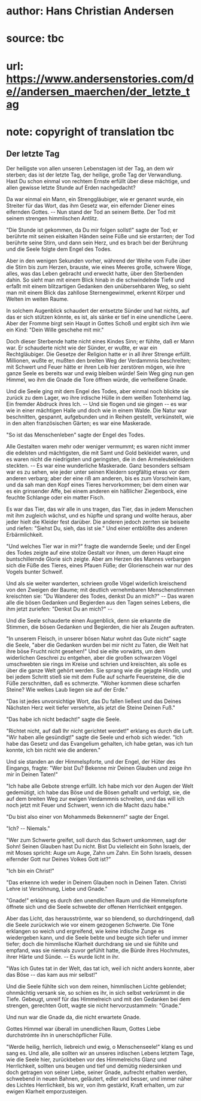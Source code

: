 # author: Hans Christian Andersen
# source: tbc
# url: https://www.andersenstories.com/de//andersen_maerchen/der_letzte_tag
# note: copyright of translation tbc

## Der letzte Tag 

Der heiligste von allen unseren Lebenstagen ist der Tag, an dem wir
sterben; das ist der letzte Tag, der heilige, große Tag der Verwandlung.
Hast Du schon einmal von rechtem Ernste erfüllt über diese mächtige, und
allen gewisse letzte Stunde auf Erden nachgedacht?

Da war einmal ein Mann, ein Strenggläubiger, wie er genannt wurde, ein
Streiter für das Wort, das ihm Gesetz war, ein eifernder Diener eines
eifernden Gottes. -- Nun stand der Tod an seinem Bette. Der Tod mit
seinem strengen himmlischen Antlitz.

"Die Stunde ist gekommen, da Du mir folgen sollst!" sagte der Tod; er
berührte mit seinen eiskalten Händen seine Füße und sie erstarrten; der
Tod berührte seine Stirn, und dann sein Herz, und es brach bei der
Berührung und die Seele folgte dem Engel des Todes.

Aber in den wenigen Sekunden vorher, während der Weihe vom Fuße über die
Stirn bis zum Herzen, brauste, wie eines Meeres große, schwere Woge,
alles, was das Leben gebracht und erweckt hatte, über den Sterbenden
dahin. So sieht man mit einem Blick hinab in die schwindelnde Tiefe und
erfaßt mit einem blitzartigen Gedanken den unübersehbaren Weg, so sieht
man mit einem Blick das zahllose Sternengewimmel, erkennt Körper und
Welten im weiten Raume.

In solchem Augenblick schaudert der entsetzte Sünder und hat nichts, auf
das er sich stützen könnte, es ist, als sänke er tief in eine unendliche
Leere. Aber der Fromme birgt sein Haupt in Gottes Schoß und ergibt sich
ihm wie ein Kind: "Dein Wille geschehe mit mir."

Doch dieser Sterbende hatte nicht eines Kindes Sinn; er fühlte, daß er
Mann war. Er schauderte nicht wie der Sünder, er wußte, er war ein
Rechtgläubiger. Die Gesetze der Religion hatte er in all ihrer Strenge
erfüllt. Millionen, wußte er, mußten den breiten Weg der Verdammnis
beschreiten; mit Schwert und Feuer hätte er ihren Leib hier zerstören
mögen, wie ihre ganze Seele es bereits war und ewig bleiben würde! Sein
Weg ging nun gen Himmel, wo ihm die Gnade die Tore öffnen würde, die
verheißene Gnade.

Und die Seele ging mit dem Engel des Todes, aber einmal noch blickte sie
zurück zu dem Lager, wo ihre irdische Hülle in dem weißen Totenhemd lag.
Ein fremder Abdruck ihres Ich. -- Und sie flogen und sie gingen -- es
war wie in einer mächtigen Halle und doch wie in einem Walde. Die Natur
war beschnitten, gespannt, aufgebunden und in Reihen gestellt,
verkünstelt, wie in den alten französischen Gärten; es war eine
Maskerade.

"So ist das Menschenleben" sagte der Engel des Todes.

Alle Gestalten waren mehr oder weniger vermummt; es waren nicht immer
die edelsten und mächtigsten, die mit Samt und Gold bekleidet waren, und
es waren nicht die niedrigsten und geringsten, die in den
Armeleutekleidern steckten. -- Es war eine wunderliche Maskerade. Ganz
besonders seltsam war es zu sehen, wie jeder unter seinen Kleidern
sorgfältig etwas vor dem anderen verbarg; aber der eine riß am anderen,
bis es zum Vorschein kam, und da sah man den Kopf eines Tieres
hervorkommen; bei dem einen war es ein grinsender Affe, bei einem
anderen ein häßlicher Ziegenbock, eine feuchte Schlange oder ein matter
Fisch.

Es war das Tier, das wir alle in uns tragen, das Tier, das in jedem
Menschen mit ihm zugleich wächst, und es hüpfte und sprang und wollte
heraus, aber jeder hielt die Kleider fest darüber. Die anderen jedoch
zerrten sie beiseite und riefen: "Siehst Du, sieh, das ist sie." Und
einer entblößte des anderen Erbärmlichkeit.

"Und welches Tier war in mir?" fragte die wandernde Seele; und der
Engel des Todes zeigte auf eine stolze Gestalt vor ihnen, um deren Haupt
eine buntschillernde Glorie sich zeigte. Aber am Herzen des Mannes
verbargen sich die Füße des Tieres, eines Pfauen Füße; der Glorienschein
war nur des Vogels bunter Schweif.

Und als sie weiter wanderten, schrieen große Vögel widerlich kreischend
von den Zweigen der Baume; mit deutlich vernehmbaren Menschenstimmen
kreischten sie: "Du Wanderer des Todes, denkst Du an mich?" -- Das
waren alle die bösen Gedanken und Begierden aus den Tagen seines Lebens,
die ihm jetzt zuriefen: "Denkst Du an mich?" --

Und die Seele schauderte einen Augenblick, denn sie erkannte die
Stimmen, die bösen Gedanken und Begierden, die hier als Zeugen
auftraten.

"In unserem Fleisch, in unserer bösen Natur wohnt das Gute nicht"
sagte die Seele, "aber die Gedanken wurden bei mir nicht zu Taten, die
Welt hat ihre böse Frucht nicht gesehen!" Und sie eilte vorwärts, um
dem widerlichen Geschrei zu entgehen, aber die großen schwarzen Vögel
umschwebten sie rings im Kreise und schrien und kreischten, als solle es
über die ganze Welt gehört werden. Sie sprang wie die gejagte Hindin,
und bei jedem Schritt stieß sie mit dem Fuße auf scharfe Feuersteine,
die die Füße zerschnitten, daß es schmerzte. "Woher kommen diese
scharfen Steine? Wie welkes Laub liegen sie auf der Erde."

"Das ist jedes unvorsichtige Wort, das Du fallen ließest und das Deines
Nächsten Herz weit tiefer versehrte, als jetzt die Steine Deinen Fuß."

"Das habe ich nicht bedacht!" sagte die Seele.

"Richtet nicht, auf daß Ihr nicht gerichtet werdet!" erklang es durch
die Luft. "Wir haben alle gesündigt!" sagte die Seele und erhob sich
wieder. "Ich habe das Gesetz und das Evangelium gehalten, ich habe
getan, was ich tun konnte, ich bin nicht wie die anderen."

Und sie standen an der Himmelspforte, und der Engel, der Hüter des
Eingangs, fragte: "Wer bist Du? Bekenne mir Deinen Glauben und zeige
ihn mir in Deinen Taten!"

"Ich habe alle Gebote strenge erfüllt. Ich habe mich vor den Augen der
Welt gedemütigt, ich habe das Böse und die Bösen gehaßt und verfolgt,
sie, die auf dem breiten Weg zur ewigen Verdammnis schreiten, und das
will ich noch jetzt mit Feuer und Schwert, wenn ich die Macht dazu
habe."

"Du bist also einer von Mohammeds Bekennern!" sagte der Engel.

"Ich? -- Niemals."

"Wer zum Schwerte greifet, soll durch das Schwert umkommen, sagt der
Sohn! Seinen Glauben hast Du nicht. Bist Du vielleicht ein Sohn Israels,
der mit Moses spricht: Auge um Auge, Zahn um Zahn. Ein Sohn Israels,
dessen eifernder Gott nur Deines Volkes Gott ist?"

"Ich bin ein Christ!"

"Das erkenne ich weder in Deinem Glauben noch in Deinen Taten. Christi
Lehre ist Versöhnung, Liebe und Gnade."

"Gnade!" erklang es durch den unendlichen Raum und die Himmelspforte
öffnete sich und die Seele schwebte der offenen Herrlichkeit entgegen.

Aber das Licht, das herausströmte, war so blendend, so durchdringend,
daß die Seele zurückwich wie vor einem gezogenen Schwerte. Die Töne
erklangen so weich und ergreifend, wie keine irdische Zunge es
wiedergeben kann, und die Seele bebte und beugte sich tiefer und immer
tiefer; doch die himmlische Klarheit durchdrang sie und sie fühlte und
empfand, was sie niemals zuvor gefühlt hatte, die Bürde ihres Hochmutes,
ihrer Härte und Sünde. -- Es wurde licht in ihr.

"Was ich Gutes tat in der Welt, das tat ich, weil ich nicht anders
konnte, aber das Böse -- das kam aus mir selbst!"

Und die Seele fühlte sich von dem reinen, himmlischen Lichte geblendet;
ohnmächtig versank sie, so schien es ihr, in sich selbst verkrümmt in
die Tiefe. Gebeugt, unreif für das Himmelreich und mit den Gedanken bei
dem strengen, gerechten Gott, wagte sie nicht hervorzustammeln:
"Gnade."

Und nun war die Gnade da, die nicht erwartete Gnade.

Gottes Himmel war überall im unendlichen Raum, Gottes Liebe durchströmte
ihn in unerschöpflicher Fülle.

"Werde heilig, herrlich, liebreich und ewig, o Menschenseele!" klang
es und sang es. Und alle, alle sollten wir an unseres irdischen Lebens
letztem Tage, wie die Seele hier, zurückbeben vor des Himmelreichs Glanz
und Herrlichkeit, sollten uns beugen und tief und demütig niedersinken
und doch getragen von seiner Liebe, seiner Gnade, aufrecht erhalten
werden, schwebend in neuen Bahnen, geläutert, edler und besser, und
immer näher des Lichtes Herrlichkeit, bis wir, von ihm gestärkt, Kraft
erhalten, um zur ewigen Klarheit emporzusteigen.
